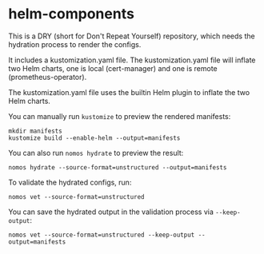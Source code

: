 # helm-components

This is a DRY (short for Don't Repeat Yourself) repository, which needs the hydration process to render the configs.

It includes a kustomization.yaml file.
The kustomization.yaml file will inflate two Helm charts, one is local (cert-manager) and one is remote (prometheus-operator).

The kustomization.yaml file uses the builtin Helm plugin to inflate the two Helm charts.

You can manually run `kustomize` to preview the rendered manifests:
```console
mkdir manifests
kustomize build --enable-helm --output=manifests
```

You can also run `nomos hydrate` to preview the result:
```console
nomos hydrate --source-format=unstructured --output=manifests
```

To validate the hydrated configs, run:
```console
nomos vet --source-format=unstructured
```

You can save the hydrated output in the validation process via `--keep-output`:
```console
nomos vet --source-format=unstructured --keep-output --output=manifests
```
